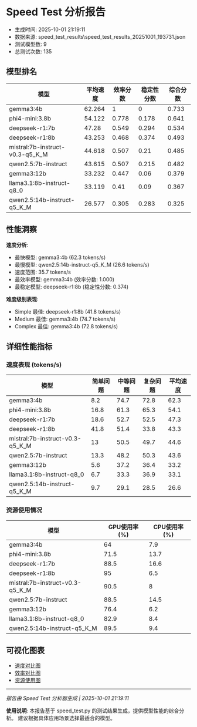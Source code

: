 # Speed Test 分析报告

- 生成时间: 2025-10-01 21:19:11
- 数据来源: speed_test_results\speed_test_results_20251001_193731.json
- 测试模型数: 9
- 总测试次数: 135

## 模型排名

| 模型                            |   平均速度 |   效率分数 |   稳定性分数 |   综合分数 |
|---------------------------------|------------|------------|--------------|------------|
| gemma3:4b                       |     62.264 |      1     |        0     |      0.733 |
| phi4-mini:3.8b                  |     54.122 |      0.778 |        0.178 |      0.641 |
| deepseek-r1:7b                  |     47.28  |      0.549 |        0.294 |      0.534 |
| deepseek-r1:8b                  |     43.253 |      0.468 |        0.374 |      0.493 |
| mistral:7b-instruct-v0.3-q5_K_M |     44.618 |      0.507 |        0.21  |      0.485 |
| qwen2.5:7b-instruct             |     43.615 |      0.507 |        0.215 |      0.482 |
| gemma3:12b                      |     33.232 |      0.447 |        0.06  |      0.379 |
| llama3.1:8b-instruct-q8_0       |     33.119 |      0.41  |        0.09  |      0.367 |
| qwen2.5:14b-instruct-q5_K_M     |     26.577 |      0.305 |        0.283 |      0.325 |

## 性能洞察
**速度分析**:
- 最快模型: gemma3:4b (62.3 tokens/s)
- 最慢模型: qwen2.5:14b-instruct-q5_K_M (26.6 tokens/s)
- 速度范围: 35.7 tokens/s
- 最效率模型: gemma3:4b (效率分数: 1.000)
- 最稳定模型: deepseek-r1:8b (稳定性分数: 0.374)

**难度级别表现**:
- Simple 最佳: deepseek-r1:8b (41.8 tokens/s)
- Medium 最佳: gemma3:4b (74.7 tokens/s)
- Complex 最佳: gemma3:4b (72.8 tokens/s)

## 详细性能指标

### 速度表现 (tokens/s)
| 模型                            |   简单问题 |   中等问题 |   复杂问题 |   平均速度 |
|---------------------------------|------------|------------|------------|------------|
| gemma3:4b                       |        8.2 |       74.7 |       72.8 |       62.3 |
| phi4-mini:3.8b                  |       16.8 |       61.3 |       65.3 |       54.1 |
| deepseek-r1:7b                  |       18.6 |       52.7 |       52.5 |       47.3 |
| deepseek-r1:8b                  |       41.8 |       51.4 |       33.8 |       43.3 |
| mistral:7b-instruct-v0.3-q5_K_M |       13   |       50.5 |       49.7 |       44.6 |
| qwen2.5:7b-instruct             |       13.3 |       48.2 |       50.3 |       43.6 |
| gemma3:12b                      |        5.6 |       37.2 |       36.4 |       33.2 |
| llama3.1:8b-instruct-q8_0       |        6.7 |       33.3 |       36.9 |       33.1 |
| qwen2.5:14b-instruct-q5_K_M     |        9.7 |       29.1 |       28.5 |       26.6 |

### 资源使用情况

| 模型                            |   GPU使用率 (%) |   CPU使用率 (%) |
|---------------------------------|-----------------|-----------------|
| gemma3:4b                       |            64   |             7.9 |
| phi4-mini:3.8b                  |            71.5 |            13.7 |
| deepseek-r1:7b                  |            88.5 |            16.6 |
| deepseek-r1:8b                  |            95   |             6.5 |
| mistral:7b-instruct-v0.3-q5_K_M |            90.5 |             8   |
| qwen2.5:7b-instruct             |            88.5 |            14.5 |
| gemma3:12b                      |            76.4 |             6.2 |
| llama3.1:8b-instruct-q8_0       |            82.9 |             8.4 |
| qwen2.5:14b-instruct-q5_K_M     |            89.5 |             9.4 |

## 可视化图表

- [速度对比图](./chart_speed_comparison.png)
- [效率对比图](./chart_efficiency.png)
- [资源使用图](./chart_resource_usage.png)

---
*报告由 Speed Test 分析器生成 | 2025-10-01 21:19:11*

**使用说明**: 本报告基于 speed_test.py 的测试结果生成，提供模型性能的综合分析。
建议根据具体应用场景选择最适合的模型。